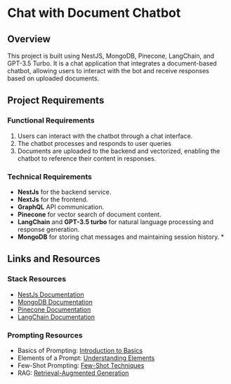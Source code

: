 # Chat with Document Chatbot

## Overview
This project is built using NestJS, MongoDB, Pinecone, LangChain, and GPT-3.5 Turbo. It is a chat application that integrates a document-based chatbot, allowing users to interact with the bot and receive responses based on uploaded documents.


## Project Requirements

### Functional Requirements
1. Users can interact with the chatbot through a chat interface.
2. The chatbot processes and responds to user queries
3. Documents are uploaded to the backend and vectorized, enabling the chatbot to reference their content in responses.


### Technical Requirements
- **NestJs** for the backend service.
- **NextJs** for the frontend.
- **GraphQL** API communication.
- **Pinecone** for vector search of document content.
- **LangChain** and **GPT-3.5 turbo** for natural language processing and response generation.
- **MongoDB** for storing chat messages and maintaining session history. *


## Links and Resources
### Stack Resources
- [NestJs Documentation](https://docs.nestjs.com/)
- [MongoDB Documentation](https://docs.nestjs.com/techniques/mongodb)
- [Pinecone Documentation](https://www.pinecone.io/docs/)
- [LangChain Documentation](https://js.langchain.com/docs/get_started/introduction)

### Prompting Resources
- Basics of Prompting: [Introduction to Basics](https://www.promptingguide.ai/introduction/basics)
- Elements of a Prompt: [Understanding Elements](https://www.promptingguide.ai/introduction/elements)
- Few-Shot Prompting: [Few-Shot Techniques](https://www.promptingguide.ai/techniques/fewshot)
- RAG: [Retrieval-Augmented Generation](https://www.promptingguide.ai/techniques/rag)

